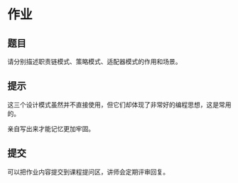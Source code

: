 # 作业

## 题目

请分别描述职责链模式、策略模式、适配器模式的作用和场景。

## 提示

这三个设计模式虽然并不直接使用，但它们却体现了非常好的编程思想，这是常用的。

亲自写出来才能记忆更加牢固。

## 提交

可以把作业内容提交到课程提问区，讲师会定期评审回复。
